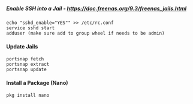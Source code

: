 ##### Enable SSH into a Jail - https://doc.freenas.org/9.3/freenas_jails.html
    echo "sshd_enable="YES"" >> /etc/rc.conf
    service sshd start
    adduser (make sure add to group wheel if needs to be admin)
#### Update Jails
    portsnap fetch
    portsnap extract
    portsnap update
#### Install a Package (Nano)
    pkg install nano
